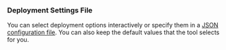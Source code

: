### Deployment Settings File

You can select deployment options interactively or specify them in a [JSON configuration file](docs/features/config-file.md). You can also keep the default values that the tool selects for you.
